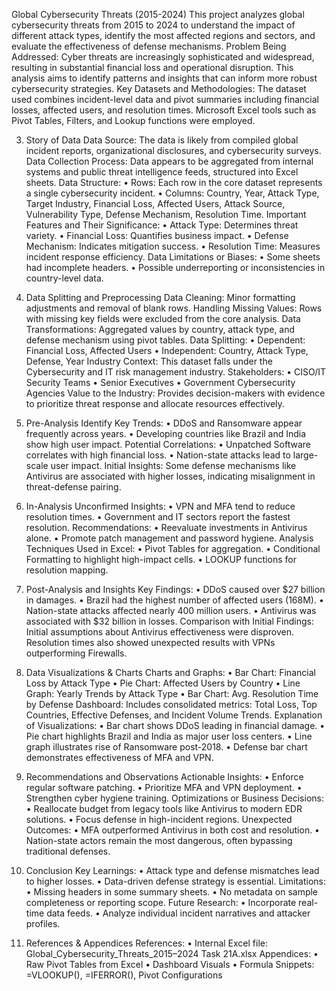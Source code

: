Global Cybersecurity Threats (2015-2024)
This project analyzes global cybersecurity threats from 2015 to 2024 to understand the impact of different attack types, identify the most affected regions and sectors, and evaluate the effectiveness of defense mechanisms.
Problem Being Addressed:
Cyber threats are increasingly sophisticated and widespread, resulting in substantial financial loss and operational disruption. This analysis aims to identify patterns and insights that can inform more robust cybersecurity strategies.
Key Datasets and Methodologies:
The dataset used combines incident-level data and pivot summaries including financial losses, affected users, and resolution times. Microsoft Excel tools such as Pivot Tables, Filters, and Lookup functions were employed.

3. Story of Data
Data Source:
The data is likely from compiled global incident reports, organizational disclosures, and cybersecurity surveys.
Data Collection Process:
Data appears to be aggregated from internal systems and public threat intelligence feeds, structured into Excel sheets.
Data Structure:
•	Rows: Each row in the core dataset represents a single cybersecurity incident.
•	Columns: Country, Year, Attack Type, Target Industry, Financial Loss, Affected Users, Attack Source, Vulnerability Type, Defense Mechanism, Resolution Time.
Important Features and Their Significance:
•	Attack Type: Determines threat variety.
•	Financial Loss: Quantifies business impact.
•	Defense Mechanism: Indicates mitigation success.
•	Resolution Time: Measures incident response efficiency.
Data Limitations or Biases:
•	Some sheets had incomplete headers.
•	Possible underreporting or inconsistencies in country-level data.

4. Data Splitting and Preprocessing
Data Cleaning:
Minor formatting adjustments and removal of blank rows.
Handling Missing Values:
Rows with missing key fields were excluded from the core analysis.
Data Transformations:
Aggregated values by country, attack type, and defense mechanism using pivot tables.
Data Splitting:
•	Dependent: Financial Loss, Affected Users
•	Independent: Country, Attack Type, Defense, Year
Industry Context:
This dataset falls under the Cybersecurity and IT risk management industry.
Stakeholders:
•	CISO/IT Security Teams
•	Senior Executives
•	Government Cybersecurity Agencies
Value to the Industry:
Provides decision-makers with evidence to prioritize threat response and allocate resources effectively.

5. Pre-Analysis
Identify Key Trends:
•	DDoS and Ransomware appear frequently across years.
•	Developing countries like Brazil and India show high user impact.
Potential Correlations:
•	Unpatched Software correlates with high financial loss.
•	Nation-state attacks lead to large-scale user impact.
Initial Insights:
Some defense mechanisms like Antivirus are associated with higher losses, indicating misalignment in threat-defense pairing.

6. In-Analysis
Unconfirmed Insights:
•	VPN and MFA tend to reduce resolution times.
•	Government and IT sectors report the fastest resolution.
Recommendations:
•	Reevaluate investments in Antivirus alone.
•	Promote patch management and password hygiene.
Analysis Techniques Used in Excel:
•	Pivot Tables for aggregation.
•	Conditional Formatting to highlight high-impact cells.
•	LOOKUP functions for resolution mapping.

7. Post-Analysis and Insights
Key Findings:
•	DDoS caused over $27 billion in damages.
•	Brazil had the highest number of affected users (168M).
•	Nation-state attacks affected nearly 400 million users.
•	Antivirus was associated with $32 billion in losses.
Comparison with Initial Findings:
Initial assumptions about Antivirus effectiveness were disproven. Resolution times also showed unexpected results with VPNs outperforming Firewalls.

8. Data Visualizations & Charts
Charts and Graphs:
•	Bar Chart: Financial Loss by Attack Type
•	Pie Chart: Affected Users by Country
•	Line Graph: Yearly Trends by Attack Type
•	Bar Chart: Avg. Resolution Time by Defense
Dashboard:
Includes consolidated metrics: Total Loss, Top Countries, Effective Defenses, and Incident Volume Trends.
Explanation of Visualizations:
•	Bar chart shows DDoS leading in financial damage.
•	Pie chart highlights Brazil and India as major user loss centers.
•	Line graph illustrates rise of Ransomware post-2018.
•	Defense bar chart demonstrates effectiveness of MFA and VPN.

9. Recommendations and Observations
Actionable Insights:
•	Enforce regular software patching.
•	Prioritize MFA and VPN deployment.
•	Strengthen cyber hygiene training.
Optimizations or Business Decisions:
•	Reallocate budget from legacy tools like Antivirus to modern EDR solutions.
•	Focus defense in high-incident regions.
Unexpected Outcomes:
•	MFA outperformed Antivirus in both cost and resolution.
•	Nation-state actors remain the most dangerous, often bypassing traditional defenses.

10. Conclusion
Key Learnings:
•	Attack type and defense mismatches lead to higher losses.
•	Data-driven defense strategy is essential.
Limitations:
•	Missing headers in some summary sheets.
•	No metadata on sample completeness or reporting scope.
Future Research:
•	Incorporate real-time data feeds.
•	Analyze individual incident narratives and attacker profiles.

11. References & Appendices
References:
•	Internal Excel file: Global_Cybersecurity_Threats_2015–2024 Task 21A.xlsx
Appendices:
•	Raw Pivot Tables from Excel
•	Dashboard Visuals
•	Formula Snippets: =VLOOKUP(), =IFERROR(), Pivot Configurations

